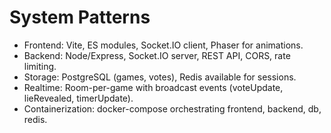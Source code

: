 # System Patterns

- Frontend: Vite, ES modules, Socket.IO client, Phaser for animations.
- Backend: Node/Express, Socket.IO server, REST API, CORS, rate limiting.
- Storage: PostgreSQL (games, votes), Redis available for sessions.
- Realtime: Room-per-game with broadcast events (voteUpdate, lieRevealed, timerUpdate).
- Containerization: docker-compose orchestrating frontend, backend, db, redis.
